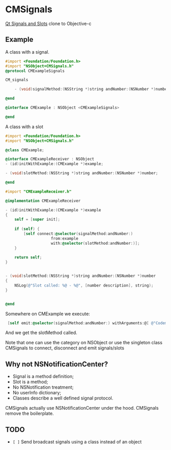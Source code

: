 CMSignals
=========

[Qt Signals and Slots](http://en.wikipedia.org/wiki/Signals_and_slotshttp://en.wikipedia.org/wiki/Signals_and_slots) clone to Objective-c


Example
---------------------------

A class with a signal.

```objective-c
#import <Foundation/Foundation.h>
#import "NSObject+CMSignals.h"
@protocol CMExampleSignals

CM_signals

    - (void)signalMethod:(NSString *)string andNumber:(NSNumber *)number;

@end

@interface CMExample : NSObject <CMExampleSignals>

@end
```

A class with a slot

```objective-c
#import <Foundation/Foundation.h>
#import "NSObject+CMSignals.h"

@class CMExample;

@interface CMExampleReceiver : NSObject
- (id)initWithExample:(CMExample *)example;

- (void)slotMethod:(NSString *)string andNumber:(NSNumber *)number;

@end
```

```objective-c
#import "CMExampleReceiver.h"

@implementation CMExampleReceiver

- (id)initWithExample:(CMExample *)example
{
    self = [super init];
    
    if (self) {
        [self connect:@selector(signalMethod:andNumber:)
                    from:example
                    with:@selector(slotMethod:andNumber:)];
    }
    
    return self;
}


- (void)slotMethod:(NSString *)string andNumber:(NSNumber *)number
{
    NSLog(@"Slot called: %@ - %@", [number description], string);
}


@end
```

Somewhere on CMExample we execute:
```objective-c
 [self emit:@selector(signalMethod:andNumber:) withArguments:@[ @"Codeminer", [NSNumber numberWithInt:42]]];
```

And we get the slotMethod called.

Note that one can use the category on NSObject or use the singleton class CMSignals to connect, disconnect and emit signals/slots

Why not NSNotificationCenter?
-----------------------------

* Signal is a method definition;
* Slot is a method;
* No NSNotification treatment;
* No userInfo dictionary;
* Classes describe a well defined signal protocol.


CMSignals actually use NSNotificationCenter under the hood. CMSignals remove the boilerplate.

TODO
----

* `[ ]` Send broadcast signals using a class instead of an object
